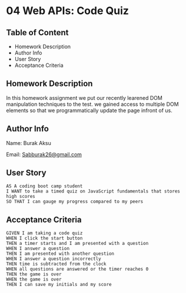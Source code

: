 # 04 Web APIs: Code Quiz

## Table of Content

- Homework Description
- Author Info
- User Story
- Acceptance Criteria

## Homework Description

In this homework assignment we put our recently learened DOM manipulation techniques to the test. we gained access to multiple DOM elements so that we programmatically update the page infront of us.

## Author Info

Name: Burak Aksu

Email: Sabburak26@gmail.com

## User Story

```
AS A coding boot camp student
I WANT to take a timed quiz on JavaScript fundamentals that stores high scores
SO THAT I can gauge my progress compared to my peers
```

## Acceptance Criteria

```
GIVEN I am taking a code quiz
WHEN I click the start button
THEN a timer starts and I am presented with a question
WHEN I answer a question
THEN I am presented with another question
WHEN I answer a question incorrectly
THEN time is subtracted from the clock
WHEN all questions are answered or the timer reaches 0
THEN the game is over
WHEN the game is over
THEN I can save my initials and my score
```

